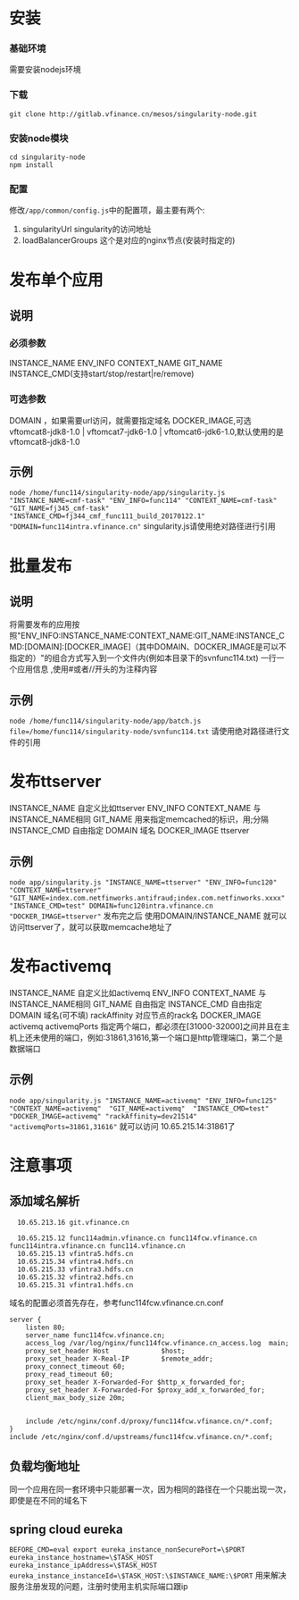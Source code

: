 # 安装
### 基础环境
  需要安装nodejs环境
### 下载
`git clone http://gitlab.vfinance.cn/mesos/singularity-node.git`
### 安装node模块
```
cd singularity-node
npm install
```
### 配置
  修改`/app/common/config.js`中的配置项，最主要有两个:
1. singularityUrl
  singularity的访问地址
2. loadBalancerGroups
  这个是对应的nginx节点(安装时指定的)
# 发布单个应用
## 说明
### 必须参数
 INSTANCE_NAME ENV_INFO CONTEXT_NAME GIT_NAME INSTANCE_CMD(支持start/stop/restart|re/remove)
### 可选参数
 DOMAIN ，如果需要url访问，就需要指定域名
 DOCKER_IMAGE,可选vftomcat8-jdk8-1.0 | vftomcat7-jdk6-1.0 | vftomcat6-jdk6-1.0,默认使用的是vftomcat8-jdk8-1.0
## 示例
 `node /home/func114/singularity-node/app/singularity.js "INSTANCE_NAME=cmf-task" "ENV_INFO=func114" "CONTEXT_NAME=cmf-task"  "GIT_NAME=fj345_cmf-task"  "INSTANCE_CMD=fj344_cmf_func111_build_20170122.1" "DOMAIN=func114intra.vfinance.cn"`
 singularity.js请使用绝对路径进行引用

# 批量发布
## 说明
 将需要发布的应用按照"ENV_INFO:INSTANCE_NAME:CONTEXT_NAME:GIT_NAME:INSTANCE_CMD:[DOMAIN]:[DOCKER_IMAGE]（其中DOMAIN、DOCKER_IMAGE是可以不指定的）"的组合方式写入到一个文件内(例如本目录下的svnfunc114.txt)
 一行一个应用信息 ,使用#或者//开头的为注释内容

## 示例
`node /home/func114/singularity-node/app/batch.js file=/home/func114/singularity-node/svnfunc114.txt`
 请使用绝对路径进行文件的引用


# 发布ttserver
INSTANCE_NAME 自定义比如ttserver
ENV_INFO 
CONTEXT_NAME 与INSTANCE_NAME相同
GIT_NAME 用来指定memcached的标识，用;分隔
INSTANCE_CMD 自由指定
DOMAIN 域名
DOCKER_IMAGE ttserver

## 示例
`node app/singularity.js "INSTANCE_NAME=ttserver" "ENV_INFO=func120" "CONTEXT_NAME=ttserver"  "GIT_NAME=index.com.netfinworks.antifraud;index.com.netfinworks.xxxx"  "INSTANCE_CMD=test" DOMAIN=func120intra.vfinance.cn "DOCKER_IMAGE=ttserver"`
发布完之后 使用DOMAIN/INSTANCE_NAME 就可以访问ttserver了，就可以获取memcache地址了 

# 发布activemq
INSTANCE_NAME 自定义比如activemq
ENV_INFO 
CONTEXT_NAME 与INSTANCE_NAME相同
GIT_NAME 自由指定
INSTANCE_CMD 自由指定
DOMAIN 域名(可不填)
rackAffinity 对应节点的rack名
DOCKER_IMAGE activemq
activemqPorts 指定两个端口，都必须在[31000-32000]之间并且在主机上还未使用的端口，例如:31861,31616,第一个端口是http管理端口，第二个是数据端口

## 示例
`node app/singularity.js "INSTANCE_NAME=activemq" "ENV_INFO=func125" "CONTEXT_NAME=activemq"  "GIT_NAME=activemq"  "INSTANCE_CMD=test" "DOCKER_IMAGE=activemq" "rackAffinity=dev21514" "activemqPorts=31861,31616"`
就可以访问 10.65.215.14:31861了


# 注意事项
## 添加域名解析
```
  10.65.213.16 git.vfinance.cn

  10.65.215.12 func114admin.vfinance.cn func114fcw.vfinance.cn func114intra.vfinance.cn func114.vfinance.cn
  10.65.215.13 vfintra5.hdfs.cn 
  10.65.215.34 vfintra4.hdfs.cn
  10.65.215.33 vfintra3.hdfs.cn 
  10.65.215.32 vfintra2.hdfs.cn
  10.65.215.31 vfintra1.hdfs.cn
```

域名的配置必须首先存在，参考func114fcw.vfinance.cn.conf
```
server {
    listen 80;
    server_name func114fcw.vfinance.cn;
    access_log /var/log/nginx/func114fcw.vfinance.cn_access.log  main;
    proxy_set_header Host             $host;
    proxy_set_header X-Real-IP        $remote_addr;
    proxy_connect_timeout 60;
    proxy_read_timeout 60;
    proxy_set_header X-Forwarded-For $http_x_forwarded_for;
    proxy_set_header X-Forwarded-For $proxy_add_x_forwarded_for;
    client_max_body_size 20m;
 
 
    include /etc/nginx/conf.d/proxy/func114fcw.vfinance.cn/*.conf;
}
include /etc/nginx/conf.d/upstreams/func114fcw.vfinance.cn/*.conf;
```
## 负载均衡地址
  同一个应用在同一套环境中只能部署一次，因为相同的路径在一个只能出现一次，即使是在不同的域名下


## spring cloud eureka
`BEFORE_CMD=eval export eureka_instance_nonSecurePort=\$PORT eureka_instance_hostname=\$TASK_HOST eureka_instance_ipAddress=\$TASK_HOST eureka_instance_instanceId=\$TASK_HOST:\$INSTANCE_NAME:\$PORT`
用来解决服务注册发现的问题，注册时使用主机实际端口跟ip
